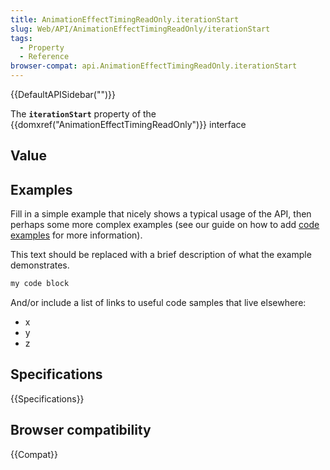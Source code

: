 ```yaml
---
title: AnimationEffectTimingReadOnly.iterationStart
slug: Web/API/AnimationEffectTimingReadOnly/iterationStart
tags:
  - Property
  - Reference
browser-compat: api.AnimationEffectTimingReadOnly.iterationStart
---
```

{{DefaultAPISidebar("")}}

The **`iterationStart`** property of the {{domxref("AnimationEffectTimingReadOnly")}} interface 

## Value



## Examples

Fill in a simple example that nicely shows a typical usage of the API, then perhaps some more complex examples (see our guide on how to add [code examples](/en-US/docs/MDN/Contribute/Structures/Code_examples) for more information).

This text should be replaced with a brief description of what the example demonstrates.

```js
my code block
```

And/or include a list of links to useful code samples that live elsewhere:

*   x
*   y
*   z

## Specifications

{{Specifications}}

## Browser compatibility

{{Compat}}


